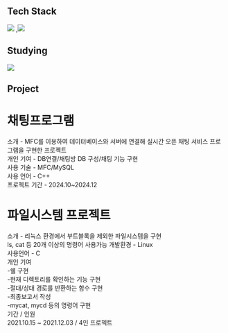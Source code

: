 ## Tech Stack
<a href="버튼을 눌렀을 때 이동할 링크" target="_blank"><img src="https://img.shields.io/badge/C++-20232a.svg?style=for-the-badge&logo=cplusplus&logoColor=#00599C"/></a>
,<a href="버튼을 눌렀을 때 이동할 링크" target="_blank"><img src="https://img.shields.io/badge/Java-20232a.svg?style=for-the-badge&logo=&logoColor=#00599C"/></a>
## Studying
<a href="버튼을 눌렀을 때 이동할 링크" target="_blank"><img src="https://img.shields.io/badge/SpringBoot-20232a.svg?style=for-the-badge&logo=springboot&logoColor=#00599C"/></a>
## Project
# 채팅프로그램
소개 - MFC를 이용하여 데이터베이스와 서버에 연결해 실시간 오픈 채팅 서비스 프로그램을 구현한 프로젝트  
개인 기여 - DB연결/채팅방 DB 구성/채팅 기능 구현  
사용 기술 - MFC/MySQL  
사용 언어 - C++  
프로젝트 기간 - 2024.10~2024.12
# 파일시스템 프로젝트
소개 - 리눅스 환경에서 부트블록을 제외한 파일시스템을 구현  
ls, cat 등 20개 이상의 명령어 사용가능
개발환경 - Linux  
사용언어 - C  
개인 기여  
-쉘 구현  
-현재 디렉토리를 확인하는 기능 구현  
-절대/상대 경로를 반환하는 함수 구현  
-최종보고서 작성  
-mycat, mycd 등의 명령어 구현  
기간 / 인원  
2021.10.15 ~ 2021.12.03  / 4인 프로젝트
<!--
**zzosoo/zzosoo** is a ✨ _special_ ✨ repository because its `README.md` (this file) appears on your GitHub profile.

Here are some ideas to get you started:

- 🔭 I’m currently working on ...
- 🌱 I’m currently learning ...
- 👯 I’m looking to collaborate on ...
- 🤔 I’m looking for help with ...
- 💬 Ask me about ...
- 📫 How to reach me: ...
- 😄 Pronouns: ...
- ⚡ Fun fact: ...
-->
